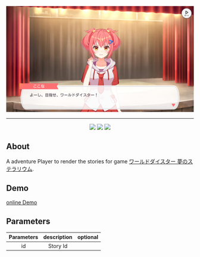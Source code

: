 <div align="center">
  <img src="assets/cover.png" alt="WDS">
  <hr>
</div>

<div align="center">
  
  <img src="https://img.shields.io/badge/typescript-%233178C6?style=for-the-badge&logo=typescript&logoColor=white">
  <img src="https://img.shields.io/badge/pixijs%207.3.2%20-%23e22162.svg?style=for-the-badge">
  <img src="https://img.shields.io/badge/spine%204.1-%23CC6699?style=for-the-badge&logoColor=white">
</div>

## About
A adventure Player to render the stories for game [ワールドダイスター 夢のステラリウム](https://world-dai-star.com/game).

## Demo
[online Demo](https://cpk0521.github.io/WDS_Adv_Player/?id=1000000)

## Parameters

| Parameters  | description | optional |
| :-------------: | :-------------: | :-------------:|
|id  | Story Id | |
